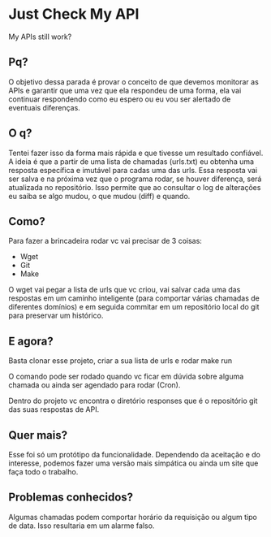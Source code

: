 # Just Check My API
My APIs still work?

## Pq?
O objetivo dessa parada é provar o conceito de que devemos 
monitorar as APIs e garantir que uma vez que ela respondeu 
de uma forma, ela vai continuar respondendo como eu espero 
ou eu vou ser alertado de eventuais diferenças.

## O q?
Tentei fazer isso da forma mais rápida e que tivesse um 
resultado confiável. A ideia é que a partir de uma lista
de chamadas (urls.txt) eu obtenha uma resposta específica
e imutável para cadas uma das urls. Essa resposta vai
ser salva e na próxima vez que o programa rodar, se 
houver diferença, será atualizada no repositório. Isso 
permite que ao consultar o log de alterações eu saiba 
se algo mudou, o que mudou (diff) e quando.

## Como?
Para fazer a brincadeira rodar vc vai precisar de 3 coisas:
- Wget
- Git
- Make

O wget vai pegar a lista de urls que vc criou, vai salvar
cada uma das respostas em um caminho inteligente (para 
comportar várias chamadas de diferentes domínios) e em 
seguida commitar em um repositório local do git para
preservar um histórico.

## E agora?
Basta clonar esse projeto, criar a sua lista de urls e rodar
    make run

O comando pode ser rodado quando vc ficar em dúvida sobre
alguma chamada ou ainda ser agendado para rodar (Cron).

Dentro do projeto vc encontra o diretório responses que 
é o repositório git das suas respostas de API.

## Quer mais?
Esse foi só um protótipo da funcionalidade. Dependendo da
aceitação e do interesse, podemos fazer uma versão mais
simpática ou ainda um site que faça todo o trabalho.

## Problemas conhecidos?
Algumas chamadas podem comportar horário da requisição ou
algum tipo de data. Isso resultaria em um alarme falso.
